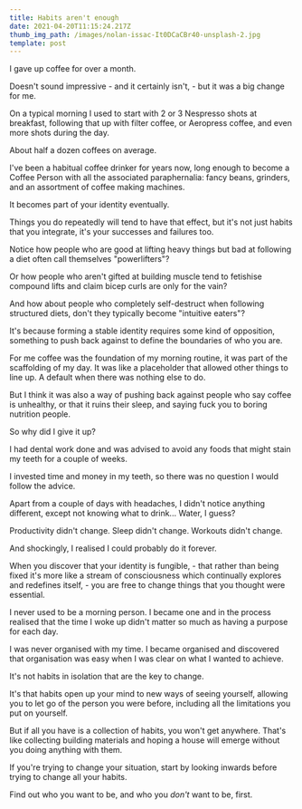 ```yaml
---
title: Habits aren't enough
date: 2021-04-20T11:15:24.217Z
thumb_img_path: /images/nolan-issac-It0DCaCBr40-unsplash-2.jpg
template: post
---
```

I gave up coffee for over a month.

Doesn't sound impressive - and it certainly isn't, - but it was a big change for me.

On a typical morning I used to start with 2 or 3 Nespresso shots at breakfast, following that up with filter coffee, or Aeropress coffee, and even more shots during the day.

About half a dozen coffees on average.

I've been a habitual coffee drinker for years now, long enough to become a Coffee Person with all the associated paraphernalia: fancy beans, grinders, and an assortment of coffee making machines.

It becomes part of your identity eventually.

Things you do repeatedly will tend to have that effect, but it's not just habits that you integrate, it's your successes and failures too.

Notice how people who are good at lifting heavy things but bad at following a diet often call themselves "powerlifters"?

Or how people who aren't gifted at building muscle tend to fetishise compound lifts and claim bicep curls are only for the vain?

And how about people who completely self-destruct when following structured diets, don't they typically become "intuitive eaters"?

It's because forming a stable identity requires some kind of opposition, something to push back against to define the boundaries of who you are.

For me coffee was the foundation of my morning routine, it was part of the scaffolding of my day. It was like a placeholder that allowed other things to line up. A default when there was nothing else to do.

But I think it was also a way of pushing back against people who say coffee is unhealthy, or that it ruins their sleep, and saying fuck you to boring nutrition people.

So why did I give it up?

I had dental work done and was advised to avoid any foods that might stain my teeth for a couple of weeks.

I invested time and money in my teeth, so there was no question I would follow the advice.

Apart from a couple of days with headaches, I didn't notice anything different, except not knowing what to drink... Water, I guess?

Productivity didn't change. Sleep didn't change. Workouts didn't change.

And shockingly, I realised I could probably do it forever.

When you discover that your identity is fungible, - that rather than being fixed it's more like a stream of consciousness which continually explores and redefines itself, - you are free to change things that you thought were essential.

I never used to be a morning person. I became one and in the process realised that the time I woke up didn't matter so much as having a purpose for each day.

I was never organised with my time. I became organised and discovered that organisation was easy when I was clear on what I wanted to achieve.

It's not habits in isolation that are the key to change.

It's that habits open up your mind to new ways of seeing yourself, allowing you to let go of the person you were before, including all the limitations you put on yourself.

But if all you have is a collection of habits, you won't get anywhere. That's like collecting building materials and hoping a house will emerge without you doing anything with them.

If you're trying to change your situation, start by looking inwards before trying to change all your habits.

Find out who you want to be, and who you _don't_ want to be, first.
